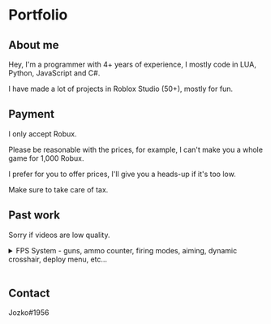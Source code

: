 # Portfolio
## About me
Hey, I'm a programmer with 4+ years of experience, I mostly code in LUA, Python, JavaScript and C#.

I have made a lot of projects in Roblox Studio (50+), mostly for fun.

## Payment
I only accept Robux.

Please be reasonable with the prices, for example, I can't make you a whole game for 1,000 Robux.

I prefer for you to offer prices, I'll give you a heads-up if it's too low.

Make sure to take care of tax.

## Past work
Sorry if videos are low quality.

<details>
  <summary> FPS System - guns, ammo counter, firing modes, aiming, dynamic crosshair, deploy menu, etc...</summary>
  <br>
  <a href="https://youtu.be/qwkyW7Lig4U" onclick="window.open('https://youtu.be/qwkyW7Lig4U', '_self');">

  https://youtu.be/qwkyW7Lig4U

</a>
</details>

<br>

## Contact
Jozko#1956
